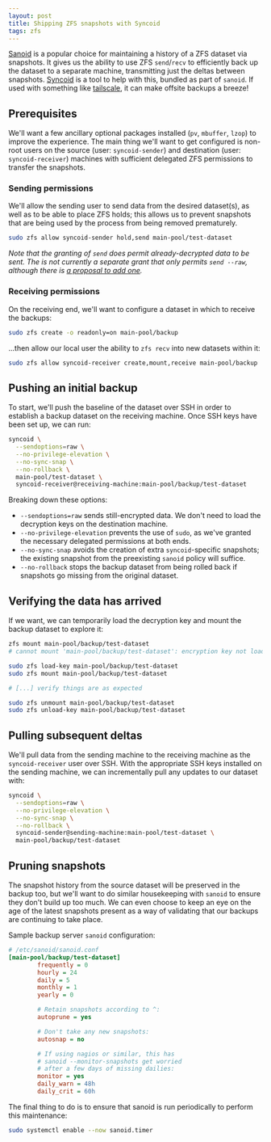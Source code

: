 ```yaml
---
layout: post
title: Shipping ZFS snapshots with Syncoid
tags: zfs
---
```


[Sanoid](https://github.com/jimsalterjrs/sanoid) is a popular choice for maintaining a history of a ZFS dataset via snapshots. It gives us the ability to use ZFS `send`/`recv` to efficiently back up the dataset to a separate machine, transmitting just the deltas between snapshots. [Syncoid](https://github.com/jimsalterjrs/sanoid#syncoid) is a tool to help with this, bundled as part of `sanoid`. If used with something like [tailscale](https://tailscale.com/), it can make offsite backups a breeze!

## Prerequisites

We'll want a few ancillary optional packages installed (`pv`, `mbuffer`, `lzop`) to improve the experience. The main thing we'll want to get configured is non-root users on the source (user: `syncoid-sender`) and destination (user: `syncoid-receiver`) machines with sufficient delegated ZFS permissions to transfer the snapshots.

### Sending permissions

We'll allow the sending user to send data from the desired dataset(s), as well as to be able to place ZFS holds; this allows us to prevent snapshots that are being used by the process from being removed prematurely.

```bash
sudo zfs allow syncoid-sender hold,send main-pool/test-dataset
```

_Note that the granting of `send` does permit already-decrypted data to be sent. The is not currently a separate grant that only permits `send --raw`, although there is [a proposal to add one](https://github.com/openzfs/zfs/issues/13099)._

### Receiving permissions

On the receiving end, we'll want to configure a dataset in which to receive the backups:

```bash
sudo zfs create -o readonly=on main-pool/backup
```

...then allow our local user the ability to `zfs recv` into new datasets within it:

```bash
sudo zfs allow syncoid-receiver create,mount,receive main-pool/backup
```

## Pushing an initial backup

To start, we'll push the baseline of the dataset over SSH in order to establish a backup dataset on the receiving machine. Once SSH keys have been set up, we can run:

```bash
syncoid \
  --sendoptions=raw \
  --no-privilege-elevation \
  --no-sync-snap \
  --no-rollback \
  main-pool/test-dataset \
  syncoid-receiver@receiving-machine:main-pool/backup/test-dataset
```

Breaking down these options:

* `--sendoptions=raw` sends still-encrypted data. We don't need to load the decryption keys on the destination machine.
* `--no-privilege-elevation` prevents the use of `sudo`, as we've granted the necessary delegated permissions at both ends.
* `--no-sync-snap` avoids the creation of extra `syncoid`-specific snapshots; the existing snapshot from the preexisting `sanoid` policy will suffice.
* `--no-rollback` stops the backup dataset from being rolled back if snapshots go missing from the original dataset.

## Verifying the data has arrived

If we want, we can temporarily load the decryption key and mount the backup dataset to explore it:

```bash
zfs mount main-pool/backup/test-dataset
# cannot mount 'main-pool/backup/test-dataset': encryption key not loaded

sudo zfs load-key main-pool/backup/test-dataset
sudo zfs mount main-pool/backup/test-dataset

# [...] verify things are as expected

sudo zfs unmount main-pool/backup/test-dataset
sudo zfs unload-key main-pool/backup/test-dataset
```

## Pulling subsequent deltas

We'll pull data from the sending machine to the receiving machine as the `syncoid-receiver` user over SSH. With the appropriate SSH keys installed on the sending machine, we can incrementally pull any updates to our dataset with:

```bash
syncoid \
  --sendoptions=raw \
  --no-privilege-elevation \
  --no-sync-snap \
  --no-rollback \
  syncoid-sender@sending-machine:main-pool/test-dataset \
  main-pool/backup/test-dataset
```

## Pruning snapshots

The snapshot history from the source dataset will be preserved in the backup too, but we'll want to do similar housekeeping with `sanoid` to ensure they don't build up too much. We can even choose to keep an eye on the age of the latest snapshots present as a way of validating that our backups are continuing to take place.

Sample backup server `sanoid` configuration:

```ini
# /etc/sanoid/sanoid.conf
[main-pool/backup/test-dataset]
        frequently = 0
        hourly = 24
        daily = 5
        monthly = 1
        yearly = 0

        # Retain snapshots according to ^:
        autoprune = yes

        # Don't take any new snapshots:
        autosnap = no

        # If using nagios or similar, this has
        # sanoid --monitor-snapshots get worried
        # after a few days of missing dailies:
        monitor = yes
        daily_warn = 48h
        daily_crit = 60h
```

The final thing to do is to ensure that sanoid is run periodically to perform this maintenance:

```bash
sudo systemctl enable --now sanoid.timer
```
